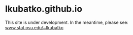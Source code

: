 # lkubatko.github.io

This site is under development. In the meantime, please see:   www.stat.osu.edu/~lkubatko
